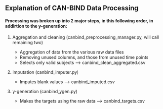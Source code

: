 ## Explanation of CAN-BIND Data Processing

#### Processing was broken up into 2 major steps, in this following order, in addirtion to the y-generation:

1. Aggregation and cleaning (canbind_preprocessing_manager.py, will call remaining two)
	- Aggregation of data from the various raw data files
	- Removing unused columns, and those from unused time points
	- Selects only valid subjects
	--> canbind_clean_aggregated.csv
	
2. Imputation (canbind_imputer.py)
	- Imputes blank values 
	--> canbind_imputed.csv

3. y-generation (canbind_ygen.py)
    - Makes the targets using the raw data 
	--> canbind_targets.csv
	
